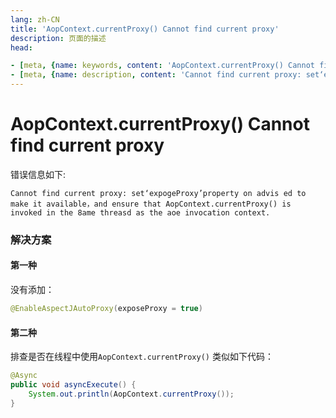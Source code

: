 ```yaml
---
lang: zh-CN  
title: 'AopContext.currentProxy() Cannot find current proxy'  
description: 页面的描述   
head:

- [meta, {name: keywords, content: 'AopContext.currentProxy() Cannot find current proxy'}]
- [meta, {name: description, content: 'Cannot find current proxy: set‘expogeProxy’property on advis ed to make it available，and ensure that AopContext.currentProxy() is invoked in the 8ame threasd as the aoe invocation context.'}]
---
```


# AopContext.currentProxy() Cannot find current proxy


错误信息如下:

```text
Cannot find current proxy: set‘expogeProxy’property on advis ed to make it available，and ensure that AopContext.currentProxy() is invoked in the 8ame threasd as the aoe invocation context.
```

### 解决方案

#### 第一种

没有添加：

```java
@EnableAspectJAutoProxy(exposeProxy = true)
```

#### 第二种

排查是否在线程中使用`AopContext.currentProxy()` 类似如下代码：

```java
@Async
public void asyncExecute() {
    System.out.println(AopContext.currentProxy());
}
```

<Comment></Comment>
